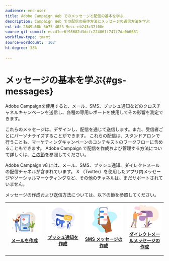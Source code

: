 ```yaml
---
audience: end-user
title: Adobe Campaign Web でのメッセージと配信の基本を学ぶ
description: Campaign Web での配信の操作方法とメッセージの送信方法を学ぶ
exl-id: 2849b58b-6b75-4023-9ecc-eb243c37f00e
source-git-commit: eccd1ce6f95682d3dcfc224061f747f7da0b6681
workflow-type: tm+mt
source-wordcount: '163'
ht-degree: 38%

---
```



# メッセージの基本を学ぶ{#gs-messages}

Adobe Campaignを使用すると、メール、SMS、プッシュ通知などのクロスチャネルキャンペーンを送信し、各種の専用レポートを使用してその影響を測定できます。

これらのメッセージは、デザインし、配信を通じて送信します。また、受信者ごとにパーソナライズすることができます。 これらの配信は、スタンドアロンで行うことも、マーケティングキャンペーンのコンテキストのワークフローに含めることもできます。 Adobe Campaign で配信を作成および管理する方法について詳しくは、[この節](gs-deliveries.md)を参照してください。

Adobe Campaign v8 には、メール、SMS、プッシュ通知、ダイレクトメールの配信チャネルが含まれています。 X （Twitter）を使用したアプリ内メッセージやソーシャルマーケティングなど、その他のチャネルは、まだサポートされていません。

メッセージの作成および送信方法については、以下の節を参照してください。

<table style="table-layout:fixed">
    <tr style="border: 0;">
    <td align="center">
    <a href="../email/create-email.md">
    <img alt="「メールを作成」セクション" src="assets/do-not-localize/email.jpg">
    </a>
    <div><a href="../email/create-email.md"><strong>メールを作成</strong>
    </div>
    <p>
    </td>
    <td align="center">
    <a href="../push/create-push.md">
      <img alt="プッシュ通知セクションを作成" src="assets/do-not-localize/push.jpg">
    </a>
    <div>
    <a href="../push/gs-push.md"><strong>プッシュ通知を作成</strong></a>
    </div>
    <p>
    </td>
    <td align="center">
    <a href="../sms/create-sms.md">
      <img alt="SMS メッセージセクションの作成" src="assets/do-not-localize/sms.jpg">
    </a>
    </div>
    <div>
    <a href="../sms/create-sms.md"><strong>SMS メッセージの作成</strong></a>
    </div>
    <p>
    </td>
    <td align="center">
    <a href="../direct-mail/gs-direct-mail.md">
      <img alt="ダイレクトメールメッセージセクションの作成" src="assets/do-not-localize/direct-mail.jpg">
    </a>
    <div>
    <a href="../direct-mail/gs-direct-mail.md"><strong>ダイレクトメールメッセージの作成</strong></a>
    </div>
    <p>
    </td>
    </tr>
</table>
